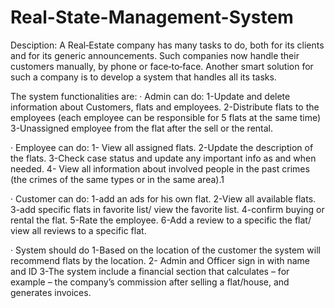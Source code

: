 # Real-State-Management-System

Desciption:
  A Real‐Estate company has many tasks to do, both for its clients and for
  its generic announcements. Such companies now handle their
  customers manually, by phone or face‐to‐face. Another smart solution
  for such a company is to develop a system that handles all its tasks.
  
 The system functionalities are:
· Admin can do:
1-Update and delete information about Customers, flats and
employees.
2-Distribute flats to the employees (each employee can be
responsible for 5 flats at the same time)
3-Unassigned employee from the flat after the sell or the rental.

· Employee can do:
1- View all assigned flats.
2-Update the description of the flats.
3-Check case status and update any important info as and when
needed.
4- View all information about involved people in the past crimes
(the crimes of the same types or in the same area).1

· Customer can do:
1-add an ads for his own flat.
2-View all available flats.
3-add specific flats in favorite list/ view the favorite list.
4-confirm buying or rental the flat.
5-Rate the employee.
6-Add a review to a specific the flat/ view all reviews to a specific
flat.

· System should do
1-Based on the location of the customer the system will
recommend flats by the location.
2- Admin and Officer sign in with name and ID
3-The system include a financial section that calculates – for example –
the company’s commission after selling a flat/house, and generates
invoices.
